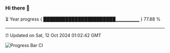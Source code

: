 ### Hi there 👋

⏳ Year progress { ███████████████████████▁▁▁▁▁▁▁ } 77.88 %

---

⏰ Updated on Sat, 12 Oct 2024 01:02:42 GMT

![Progress Bar CI](https://github.com/liununu/liununu/workflows/Progress%20Bar%20CI/badge.svg)
